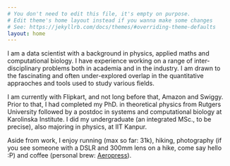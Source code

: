 ```yaml
---
# You don't need to edit this file, it's empty on purpose.
# Edit theme's home layout instead if you wanna make some changes
# See: https://jekyllrb.com/docs/themes/#overriding-theme-defaults
layout: home
---
```


I am a data scientist with a background in physics, applied maths and computational biology. I have experience working on a range of inter-disciplinary problems both in academia and in the industry. I am drawn to the fascinating and often under-explored overlap in the quantitative appraoches and tools used to study various fields. 

I am currently  with Flipkart, and not long before that, Amazon and Swiggy. Prior to that, I had completed my PhD. in theoretical physics from Rutgers University followed by a postdoc in systems and computational biology at Karolinska Institute. I did my undergraduate (an integrated MSc., to be precise), also majoring in physics, at IIT Kanpur.   


Aside from work, I enjoy running (max so far: 31k), hiking, photography (if you see someone with a DSLR and 300mm lens on a hike, come say hello :P) and  coffee (personal brew: [Aeropress](https://bluebottlecoffee.com/preparation-guides/aeropress)).    

